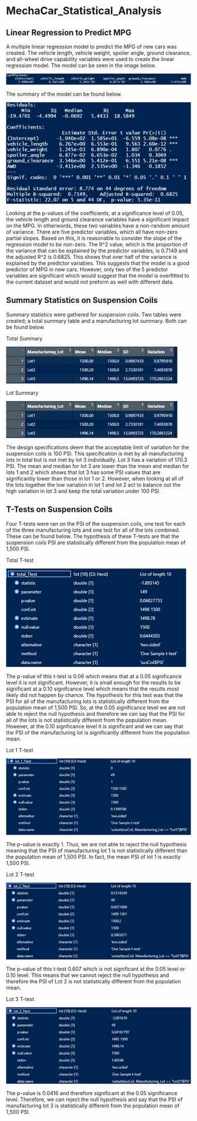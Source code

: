# MechaCar_Statistical_Analysis
## Linear Regression to Predict MPG
A multiple linear regression model to predict the MPG of new cars was created. The vehicle length, vehicle weight, spoiler angle, ground clearance, and all-wheel drive capability variables were used to create the linear regression model. The model can be seen in the image below.

![Linear Regression Model](https://github.com/dkristek/MechaCar_Statistical_Analysis/blob/main/images/linreg_eq.png)

The summary of the model can be found below.

![Linear Regression Model Summary](https://github.com/dkristek/MechaCar_Statistical_Analysis/blob/main/images/linreg_summary.png)

Looking at the p-values of the coefficients, at a significance level of 0.05, the vehicle length and ground clearance variables have a significant impact on the MPG. In otherwords, these two variables have a non-random amount of variance. There are five predictor variables, which all have non-zero partial slopes. Based on this, it is reasonable to consider the slope of the regression model to be non-zero. The R^2 value, which is the proportion of the variance that can be explained by the predictor variables, is 0.7149 and the adjusted R^2 is 0.6825. This shows that over half of the variance is explained by the predictor variables. This suggests that the model is a good predictor of MPG in new cars. However, only two of the 5 predictor variables are significant which would suggest that the model is overfitted to the current dataset and would not preform as well with different data. 

## Summary Statistics on Suspension Coils
Summary statistics were gathered for suspension coils. Two tables were created; a total summary table and a manufacturing lot summary. Both can be found below.


Total Summary

![Total Summary](https://github.com/dkristek/MechaCar_Statistical_Analysis/blob/main/images/lot_summary.png)

Lot Summary

![Lot summary](https://github.com/dkristek/MechaCar_Statistical_Analysis/blob/main/images/lot_summary.png)

The design specifications deem that the acceptable limit of variation for the suspension coils is 100 PSI. This specification is met by all manufacturing lots in total but is not met by lot 3 individually. Lot 3 has a variation of 170.3 PSI. The mean and median for lot 3 are lower than the mean and median for lots 1 and 2 which shows that lot 3 has some PSI values that are significantly lower than those in lot 1 or 2. However, when looking at all of the lots together the low variation in lot 1 and lot 2 act to balance out the high variation in lot 3 and keep the total variation under 100 PSI.

## T-Tests on Suspension Coils
Four T-tests were ran on the PSI of the suspension coils, one test for each of the three manufacturing lots and one test for all of the lots combined. These can be found below. The hypothesis of these T-tests are that the suspension coils PSI are statistically different from the population mean of 1,500 PSI.

Total T-test

![Total TTest](https://github.com/dkristek/MechaCar_Statistical_Analysis/blob/main/images/total_ttest.png)

The p-value of this t-test is 0.06 which means that at a 0.05 significance level it is not significant. However, it is small enough for the results to be significant at a 0.10 signifcance level which means that the results most likely did not happen by chance. The hypothesis for this test was that the PSI for all of the manufacturing lots is statistically different from the population mean of 1,500 PSI. So, at the 0.05 significance level we are not able to reject the null hypothesis and therefore we can say that the PSI for all of the lots is not statistically different from the population mean. However, at the 0.10 signficance level it is significant and we can say that the PSI of the manufacturing lot is significantly different from the population mean.

Lot 1 T-test

![Lot 1 T Test](https://github.com/dkristek/MechaCar_Statistical_Analysis/blob/main/images/lot_1_ttest.png)

The p-value is exactly 1. Thus, we are not able to reject the null hypothesis meaning that the PSI of manufacturing lot 1 is not statistically different than the population mean of 1,500 PSI. In fact, the mean PSI of lot 1 is exactly 1,500 PSI.

Lot 2 T-test

![Lot 2 T Test](https://github.com/dkristek/MechaCar_Statistical_Analysis/blob/main/images/lot_2_ttest.png)

The p-value of this t-test 0.607 which is not significant at the 0.05 level or 0.10 level. This means that we cannot reject the null hypothesis and therefore the PSI of Lot 2 is not statistically different from the population mean. 

Lot 3 T-test

![Lot 3 T Test](https://github.com/dkristek/MechaCar_Statistical_Analysis/blob/main/images/lot_3_ttest.png)

The p-value is 0.0416 and therefore significant at the 0.05 significance level. Therefore, we can reject the null hypothesis and say that the PSI of manufacturing lot 3 is statistically different from the population mean of 1,500 PSI. 
